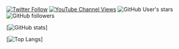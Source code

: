 <p align="left">
<a href="https://twitter.com/zdenyhraz"><img alt="Twitter Follow" src="https://img.shields.io/twitter/follow/zdenyhraz?style=social"></a>
<a href="https://www.youtube.com/channel/UC1DchMMTBlHRKjDVAsYBgGA"><img alt="YouTube Channel Views" src="https://img.shields.io/youtube/channel/views/UC1DchMMTBlHRKjDVAsYBgGA?style=social"></a>
<img alt="GitHub User's stars" src="https://img.shields.io/github/stars/zdenyhraz?style=social">
<img alt="GitHub followers" src="https://img.shields.io/github/followers/zdenyhraz?style=social">
</p>

[![GitHub stats](https://github-readme-stats.vercel.app/api?username=zdenyhraz&hide=contribs,prs&count_private=true&show_icons=true&include_all_commits=true&bg_color=30,e96443,904e95&title_color=fff&text_color=fff&icon_color=fff)]

[![Top Langs](https://github-readme-stats.vercel.app/api/top-langs/?username=zdenyhraz&layout=compact)]


